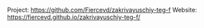 Project: https://github.com/Fiercevd/zakrivayuschiy-teg-f
Website: https://fiercevd.github.io/zakrivayuschiy-teg-f/

